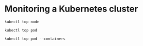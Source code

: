 # Monitoring a Kubernetes cluster

```
kubectl top node

kubectl top pod

kubectl top pod --containers
```